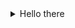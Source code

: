 
<details>
<summary>Hello there</summary>
<img src="https://media2.giphy.com/media/Nx0rz3jtxtEre/giphy.gif" alt="Hello there">
</details>

<!--
**brunograssano/brunograssano** is a ✨ _special_ ✨ repository because its `README.md` (this file) appears on your GitHub profile.

Here are some ideas to get you started:

- 🔭 I’m currently working on ...
- 🌱 I’m currently learning ...
- 👯 I’m looking to collaborate on ...
- 🤔 I’m looking for help with ...
- 💬 Ask me about ...
- 📫 How to reach me: ...
- 😄 Pronouns: ...
- ⚡ Fun fact: ...
-->
